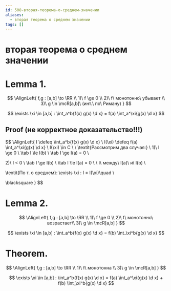 ```yaml
---
id: 508-вторая-теорема-о-среднем-значении
aliases:
  - вторая теорема о среднем значении
tags: []
---
```


# вторая теорема о среднем значении

# Lemma 1.

$$
\AlignLeft{
f,g : [a,b] \to \RR \\
1)\ f \ge 0 \\
2)\ f\ монотонно\ убывает \\
3)\ g \in \mcR[a,b]\ (инт.\ по\ Риману)
}
$$

$$
\exists \xi \in [a,b] : \int_a^b{f(x) g(x) \d x} =
f(a) \int_a^\xi{g(x) \d x}
$$

## Proof (не корректное доказательство!!!)

$$
\AlignLeft{
I \defeq \int_a^b{f(x) g(x) \d x} \\
I(\xi) \defeq f(a) \int_a^\xi{g(x) \d x} \\
I(\xi) \in C \\
\\
\textit{Рассмотрим два случая:} \\
1)\ I \ge 0 \\
\tab I \le I(b) \\
\tab I \ge I(a) = 0 \\



2)\ I < 0 \\
\tab I \ge I(b) \\
\tab I \le I(a) = 0 \\
\\
I\ между\ I(a)\ и\ I(b) \\

\textit{По т. о среднем}:
\exists \xi : I = I(\xi)\quad \\

\blacksquare
}
$$

# Lemma 2.

$$
\AlignLeft{
f,g : [a,b] \to \RR \\
1)\ f \ge 0 \\
2)\ f\ монотонно\ возрастает\\
3)\ g \in \mcR[a,b]
}
$$

$$
\exists \xi \in [a,b] : \int_a^b{f(x) g(x) \d x} =
f(b) \int_\xi^b{g(x) \d x}
$$

# Theorem.

$$
\AlignLeft{
f,g : [a,b] \to \RR \\
1)\ f\ монотонна \\
3)\ g \in \mcR[a,b]
}
$$

$$
\exists \xi \in [a,b] : \int_a^b{f(x) g(x) \d x} =
f(a) \int_a^\xi{g(x) \d x} +
f(b) \int_\xi^b{g(x) \d x}
$$

